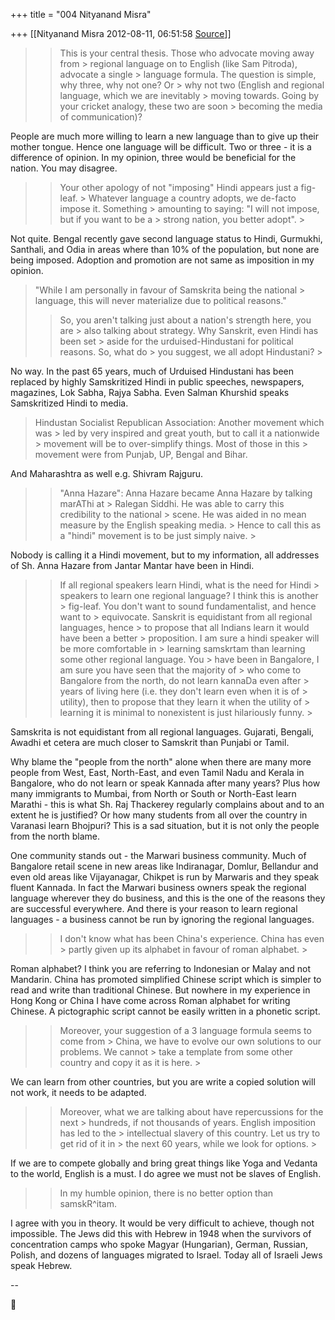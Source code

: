 +++
title = "004 Nityanand Misra"

+++
[[Nityanand Misra	2012-08-11, 06:51:58 [Source](https://groups.google.com/g/bvparishat/c/nKNx5zEy134)]]



> 
> >  This is your central thesis. Those who advocate moving away from > regional language on to English (like Sam Pitroda), advocate a single > language formula. The question is simple, why three, why not one? Or > why not two (English and regional language, which we are inevitably > moving towards. Going by your cricket analogy, these two are soon > becoming the media of communication)?  
> > 

  
People are much more willing to learn a new language than to give up their mother tongue. Hence one language will be difficult. Two or three - it is a difference of opinion. In my opinion, three would be beneficial for the nation. You may disagree.  


> 
> >  Your other apology of not "imposing" Hindi appears just a fig-leaf. > Whatever language a country adopts, we de-facto impose it. Something > amounting to saying: "I will not impose, but if you want to be a > strong nation, you better adopt". >
> 
> >   
> > 
> > 

  
Not quite. Bengal recently gave second language status to Hindi, Gurmukhi, Santhali, and Odia in areas where than 10% of the population, but none are being imposed. Adoption and promotion are not same as imposition in my opinion.  
  

> 
> >   
> > 
> >   
> "While I am personally in favour of Samskrita being the national > language, this will never materialize due to political reasons."  
> > 
> >  So, you aren't talking just about a nation's strength here, you are > also talking about strategy. Why Sanskrit, even Hindi has been set > aside for the urduised-Hindustani for political reasons. So, what do > you suggest, we all adopt Hindustani? >
> 
> >   
>   
> > 
> > 

  
No way. In the past 65 years, much of Urduised Hindustani has been replaced by highly Samskritized Hindi in public speeches, newspapers, magazines, Lok Sabha, Rajya Sabha. Even Salman Khurshid speaks Samskritized Hindi to media.  
  

  



> 
> > 
> >   
> Hindustan Socialist Republican Association: Another movement which was > led by very inspired and great youth, but to call it a nationwide > movement will be to over-simplify things. Most of those in this > movement were from Punjab, UP, Bengal and Bihar.  
> > 
> > 

  
And Maharashtra as well e.g. Shivram Rajguru.  
  

> 
> > "Anna Hazare": Anna Hazare became Anna Hazare by talking marAThi at > Ralegan Siddhi. He was able to carry this credibility to the national > scene. He was aided in no mean measure by the English speaking media. > Hence to call this as a "hindi" movement is to be just simply naive. >
> 
> >   
> > 
> > 

  
Nobody is calling it a Hindi movement, but to my information, all addresses of Sh. Anna Hazare from Jantar Mantar have been in Hindi.  


> 
> >  If all regional speakers learn Hindi, what is the need for Hindi > speakers to learn one regional language? I think this is another > fig-leaf. You don't want to sound fundamentalist, and hence want to > equivocate. Sanskrit is equidistant from all regional languages, hence > to propose that all Indians learn it would have been a better > proposition. I am sure a hindi speaker will be more comfortable in > learning samskrtam than learning some other regional language. You > have been in Bangalore, I am sure you have seen that the majority of > who come to Bangalore from the north, do not learn kannaDa even after > years of living here (i.e. they don't learn even when it is of > utility), then to propose that they learn it when the utility of > learning it is minimal to nonexistent is just hilariously funny. >
> 
> >   
> > 
> > 

  
Samskrita is not equidistant from all regional languages. Gujarati, Bengali, Awadhi et cetera are much closer to Samskrit than Punjabi or Tamil.  
  
Why blame the "people from the north" alone when there are many more people from West, East, North-East, and even Tamil Nadu and Kerala in Bangalore, who do not learn or speak Kannada after many years? Plus how many immigrants to Mumbai, from North or South or North-East learn Marathi - this is what Sh. Raj Thackerey regularly complains about and to an extent he is justified? Or how many students from all over the country in Varanasi learn Bhojpuri? This is a sad situation, but it is not only the people from the north blame.  
  
One community stands out - the Marwari business community. Much of Bangalore retail scene in new areas like Indiranagar, Domlur, Bellandur and even old areas like Vijayanagar, Chikpet is run by Marwaris and they speak fluent Kannada. In fact the Marwari business owners speak the regional language wherever they do business, and this is the one of the reasons they are successful everywhere. And there is your reason to learn regional languages - a business cannot be run by ignoring the regional languages.  



> 
> >  I don't know what has been China's experience. China has even > partly given up its alphabet in favour of roman alphabet. >
> 

  
Roman alphabet? I think you are referring to Indonesian or Malay and not Mandarin. China has promoted simplified Chinese script which is simpler to read and write than traditional Chinese. But nowhere in my experience in Hong Kong or China I have come across Roman alphabet for writing Chinese. A pictographic script cannot be easily written in a phonetic script.  
  

> 
> > Moreover, your suggestion of a 3 language formula seems to come from > China, we have to evolve our own solutions to our problems. We cannot > take a template from some other country and copy it as it is here. >
> 

  
We can learn from other countries, but you are write a copied solution will not work, it needs to be adapted.  


> 
> > Moreover, what we are talking about have repercussions for the next > hundreds, if not thousands of years. English imposition has led to the > intellectual slavery of this country. Let us try to get rid of it in > the next 60 years, while we look for options. >
> 

  
If we are to compete globally and bring great things like Yoga and Vedanta to the world, English is a must. I do agree we must not be slaves of English.  


> 
> > In my humble opinion, there is no better option than samskR^itam.  
>   
> > 

  
I agree with you in theory. It would be very difficult to achieve, though not impossible. The Jews did this with Hebrew in 1948 when the survivors of concentration camps who spoke Magyar (Hungarian), German, Russian, Polish, and dozens of languages migrated to Israel. Today all of Israeli Jews speak Hebrew.  

  
--  



